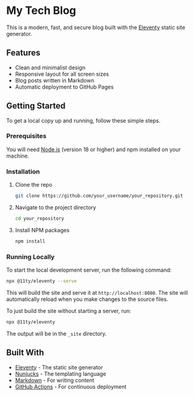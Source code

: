 # My Tech Blog

This is a modern, fast, and secure blog built with the [Eleventy](https://www.11ty.dev/) static site generator.

## Features

*   Clean and minimalist design
*   Responsive layout for all screen sizes
*   Blog posts written in Markdown
*   Automatic deployment to GitHub Pages

## Getting Started

To get a local copy up and running, follow these simple steps.

### Prerequisites

You will need [Node.js](https://nodejs.org/) (version 18 or higher) and npm installed on your machine.

### Installation

1.  Clone the repo
    ```sh
    git clone https://github.com/your_username/your_repository.git
    ```
2.  Navigate to the project directory
    ```sh
    cd your_repository
    ```
3.  Install NPM packages
    ```sh
    npm install
    ```

### Running Locally

To start the local development server, run the following command:

```sh
npx @11ty/eleventy --serve
```

This will build the site and serve it at `http://localhost:8080`. The site will automatically reload when you make changes to the source files.

To just build the site without starting a server, run:
```sh
npx @11ty/eleventy
```
The output will be in the `_site` directory.

## Built With

*   [Eleventy](https://www.11ty.dev/) - The static site generator
*   [Nunjucks](https://mozilla.github.io/nunjucks/) - The templating language
*   [Markdown](https://www.markdownguide.org/) - For writing content
*   [GitHub Actions](https://github.com/features/actions) - For continuous deployment
